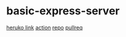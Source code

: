 # basic-express-server


[heruko link](https://abu-al3eeslab2.herokuapp.com/)
[action](https://github.com/abu-al3ees/basic-express-server/actions)
[repo](https://github.com/abu-al3ees/basic-express-server)
[pullreq](https://github.com/abu-al3ees/basic-express-server/tree/dev)